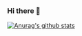### Hi there 👋
[![Anurag's github stats](https://github-readme-stats.vercel.app/api?username=Stalker2973)](https://github.com/anuraghazra/github-readme-stats)
<!--
**Stalker2973/Stalker2973** is a ✨ _special_ ✨ repository because its `README.md` (this file) appears on your GitHub profile.

Here are some ideas to get you started:

- 🔭 I’m currently working on ...
- 🌱 I’m currently learning ...
- 👯 I’m looking to collaborate on ...
- 🤔 I’m looking for help with ...
- 💬 Ask me about ...
- 📫 How to reach me: ...
- 😄 Pronouns: ...
- ⚡ Fun fact: ...
-->
